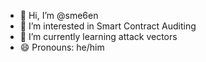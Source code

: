 - 👋 Hi, I’m @sme6en
- 👀 I’m interested in Smart Contract Auditing
- 🌱 I’m currently learning attack vectors
- 😄 Pronouns: he/him

<!---
sme6en/sme6en is a ✨ special ✨ repository because its `README.md` (this file) appears on your GitHub profile.
You can click the Preview link to take a look at your changes.
--->
